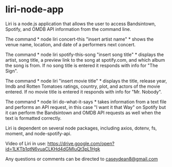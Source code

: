 # liri-node-app

Liri is a node.js application that allows the user to access Bandsintown, Spotify, and OMDB API information from the command line.

The command * node liri concert-this "insert artist name" * shows the venue name, location, and date of a performers next concert.

The command * node liri spotify-this-song "insert song title" * displays the artist, song title, a preview link to the song at spotify.com, and which album the song is from. If no song title is entered it responds with info for "The Sign".

The command * node liri "insert movie title" * displays the title, release year, Imdb and Rotten Tomatoes ratings, country, plot, and actors of the movie entered. If no movie title is entered it responds with info for "Mr. Nobody".

The command * node liri do-what-it-says * takes information from a text file and performs an API request, in this case "I want it that Way" on Spotify but it can perform the Bandsintown and OMDB API requests as well when the text is formatted correctly.

Liri is dependent on several node packages, including axios, dotenv, fs, moment, and node-spotify-api.

Video of Liri in use: https://drive.google.com/open?id=1LKTb1qtN6vuaCLKHd4dGMIuQt3pL1Hgk

Any questions or comments can be directed to caseydean8@gmail.com
